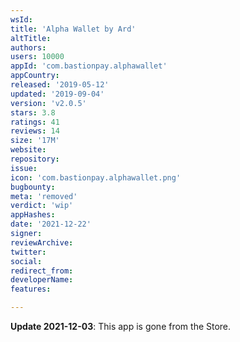```yaml
---
wsId: 
title: 'Alpha Wallet by Ard'
altTitle: 
authors: 
users: 10000
appId: 'com.bastionpay.alphawallet'
appCountry: 
released: '2019-05-12'
updated: '2019-09-04'
version: 'v2.0.5'
stars: 3.8
ratings: 41
reviews: 14
size: '17M'
website: 
repository: 
issue: 
icon: 'com.bastionpay.alphawallet.png'
bugbounty: 
meta: 'removed'
verdict: 'wip'
appHashes: 
date: '2021-12-22'
signer: 
reviewArchive: 
twitter: 
social: 
redirect_from: 
developerName: 
features: 

---
```


**Update 2021-12-03**: This app is gone from the Store.

